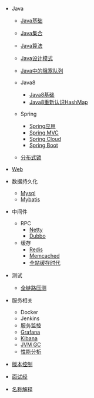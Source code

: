 - Java
  - [Java基础](learn-java/wiki/information/java/java_base)
  - [Java集合](learn-java/wiki/information/java/java_collection)
  - [Java算法](learn-java/wiki/information/java/java_algorithm)
  - [Java设计模式](https://www.cnblogs.com/foryang/p/5849402.html)
  - [Java中的阻塞队列](learn-java/wiki/information/java/java_blocking_queue)
  - Java8
     - [Java8基础](learn-java/wiki/information/java/java8)
     - [Java8重新认识HashMap](learn-java/wiki/information/java/java8_hashmap)
  - Spring
     - [Spring应用](learn-java/wiki/information/spring/spring_info)
     - [Spring MVC](learn-java/wiki/information/spring/spring_mvc) 
     - [Spring Cloud]({{baseDomain}}?sidebar=learn-java/learn-spring-cloud) 
     - [Spring Boot](https://doc.yonyoucloud.com/doc/Spring-Boot-Reference-Guide/I.%20Spring%20Boot%20Documentation/index.html) 
  
  - [分布式锁](http://www.jianshu.com/p/535efcab356d) 

- [Web](learn-java/wiki/information/web)
- 数据持久化   
  - [Mysql](learn-java/wiki/information/database/mysql) 
  - [Mybatis](learn-java/wiki/information/database/mybatis) 
- 中间件
  - RPC
    - [Netty](learn-java/wiki/information/middleware/netty/netty_info)
    - [Dubbo](learn-java/wiki/information/middleware/dubbo/dubbo_info)
  - 缓存
     - [Redis](learn-java/wiki/information/cache/redis)
     - [Memcached](learn-java/wiki/information/cache/memcached)     
     - [全站缓存时代](https://mp.weixin.qq.com/s/Qda9sayJI2hq_nzvuROG4Q)  
- 测试
  - [全链路压测](http://jm.taobao.org/2017/03/30/20170330/)     
- 服务相关 
  - Docker
  - Jenkins 
  - 服务监控
   - [Grafana](https://kibana.logstash.es/content/elasticsearch/other/grafana.html)
   - [Kibana](http://www.cnblogs.com/hanyifeng/p/5860731.html)
   - [JVM GC](http://blog.csdn.net/wwd0501/article/details/78404105)
   - [性能分析](learn-java/wiki/information/performance/performance)
- [版本控制](/wiki/information/version)   
- [面试经](learn-java/wiki/information/interview)    
- [名称解释](learn-java/wiki/information/nounal)    